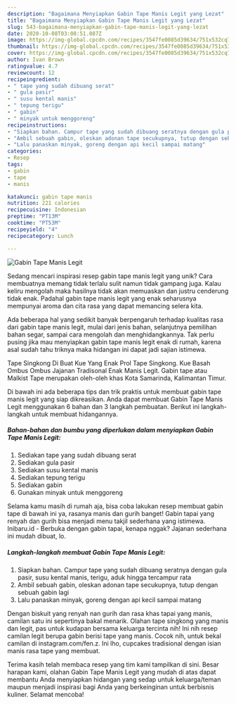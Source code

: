 ```yaml
---
description: "Bagaimana Menyiapkan Gabin Tape Manis Legit yang Lezat"
title: "Bagaimana Menyiapkan Gabin Tape Manis Legit yang Lezat"
slug: 543-bagaimana-menyiapkan-gabin-tape-manis-legit-yang-lezat
date: 2020-10-08T03:08:51.087Z
image: https://img-global.cpcdn.com/recipes/3547fe0085d39634/751x532cq70/gabin-tape-manis-legit-foto-resep-utama.jpg
thumbnail: https://img-global.cpcdn.com/recipes/3547fe0085d39634/751x532cq70/gabin-tape-manis-legit-foto-resep-utama.jpg
cover: https://img-global.cpcdn.com/recipes/3547fe0085d39634/751x532cq70/gabin-tape-manis-legit-foto-resep-utama.jpg
author: Ivan Brown
ratingvalue: 4.7
reviewcount: 12
recipeingredient:
- " tape yang sudah dibuang serat"
- " gula pasir"
- " susu kental manis"
- " tepung terigu"
- " gabin"
- " minyak untuk menggoreng"
recipeinstructions:
- "Siapkan bahan. Campur tape yang sudah dibuang seratnya dengan gula pasir, susu kental manis, terigu, aduk hingga tercampur rata"
- "Ambil sebuah gabin, oleskan adonan tape secukupnya, tutup dengan sebuah gabin lagi"
- "Lalu panaskan minyak, goreng dengan api kecil sampai matang"
categories:
- Resep
tags:
- gabin
- tape
- manis

katakunci: gabin tape manis 
nutrition: 221 calories
recipecuisine: Indonesian
preptime: "PT13M"
cooktime: "PT53M"
recipeyield: "4"
recipecategory: Lunch

---
```



![Gabin Tape Manis Legit](https://img-global.cpcdn.com/recipes/3547fe0085d39634/751x532cq70/gabin-tape-manis-legit-foto-resep-utama.jpg)

Sedang mencari inspirasi resep gabin tape manis legit yang unik? Cara membuatnya memang tidak terlalu sulit namun tidak gampang juga. Kalau keliru mengolah maka hasilnya tidak akan memuaskan dan justru cenderung tidak enak. Padahal gabin tape manis legit yang enak seharusnya mempunyai aroma dan cita rasa yang dapat memancing selera kita.

Ada beberapa hal yang sedikit banyak berpengaruh terhadap kualitas rasa dari gabin tape manis legit, mulai dari jenis bahan, selanjutnya pemilihan bahan segar, sampai cara mengolah dan menghidangkannya. Tak perlu pusing jika mau menyiapkan gabin tape manis legit enak di rumah, karena asal sudah tahu triknya maka hidangan ini dapat jadi sajian istimewa.

Tape Singkong Di Buat Kue Yang Enak Prol Tape Singkong. Kue Basah Ombus Ombus Jajanan Tradisonal Enak Manis Legit. Gabin tape atau Malkist Tape merupakan oleh-oleh khas Kota Samarinda, Kalimantan Timur.


Di bawah ini ada beberapa tips dan trik praktis untuk membuat gabin tape manis legit yang siap dikreasikan. Anda dapat membuat Gabin Tape Manis Legit menggunakan 6 bahan dan 3 langkah pembuatan. Berikut ini langkah-langkah untuk membuat hidangannya.

<!--inarticleads1-->

##### Bahan-bahan dan bumbu yang diperlukan dalam menyiapkan Gabin Tape Manis Legit:

1. Sediakan  tape yang sudah dibuang serat
1. Sediakan  gula pasir
1. Sediakan  susu kental manis
1. Sediakan  tepung terigu
1. Sediakan  gabin
1. Gunakan  minyak untuk menggoreng


Selama kamu masih di rumah aja, bisa coba lakukan resep membuat gabin tape di bawah ini ya, rasanya manis dan gurih banget! Gabin tapai yang renyah dan gurih bisa menjadi menu takjil sederhana yang istimewa. Inibaru.id - Berbuka dengan gabin tapai, kenapa nggak? Jajanan sederhana ini mudah dibuat, lo. 

<!--inarticleads2-->

##### Langkah-langkah membuat Gabin Tape Manis Legit:

1. Siapkan bahan. Campur tape yang sudah dibuang seratnya dengan gula pasir, susu kental manis, terigu, aduk hingga tercampur rata
1. Ambil sebuah gabin, oleskan adonan tape secukupnya, tutup dengan sebuah gabin lagi
1. Lalu panaskan minyak, goreng dengan api kecil sampai matang


Dengan biskuit yang renyah nan gurih dan rasa khas tapai yang manis, camilan satu ini sepertinya bakal menarik. Olahan tape singkong yang manis dan legit, pas untuk kudapan bersama keluarga tercinta nih! Ini nih resep camilan legit berupa gabin berisi tape yang manis. Cocok nih, untuk bekal camilan di instagram.com/fen.z. Ini lho, cupcakes tradisional dengan isian manis rasa tape yang membuat. 

Terima kasih telah membaca resep yang tim kami tampilkan di sini. Besar harapan kami, olahan Gabin Tape Manis Legit yang mudah di atas dapat membantu Anda menyiapkan hidangan yang sedap untuk keluarga/teman maupun menjadi inspirasi bagi Anda yang berkeinginan untuk berbisnis kuliner. Selamat mencoba!
